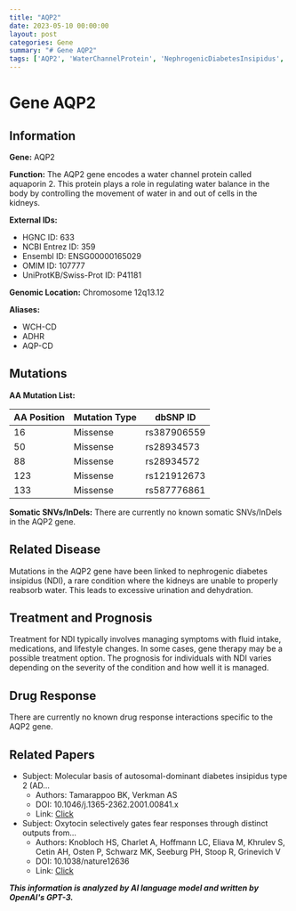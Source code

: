 ```yaml
---
title: "AQP2"
date: 2023-05-10 00:00:00
layout: post
categories: Gene
summary: "# Gene AQP2"
tags: ['AQP2', 'WaterChannelProtein', 'NephrogenicDiabetesInsipidus', 'GeneTherapy', 'FluidIntake', 'Dehydration', 'MissenseMutation', 'NDI']
---
```


# Gene AQP2

## Information

**Gene:** AQP2

**Function:** The AQP2 gene encodes a water channel protein called aquaporin 2. This protein plays a role in regulating water balance in the body by controlling the movement of water in and out of cells in the kidneys.

**External IDs:**

- HGNC ID: 633
- NCBI Entrez ID: 359
- Ensembl ID: ENSG00000165029
- OMIM ID: 107777
- UniProtKB/Swiss-Prot ID: P41181

**Genomic Location:** Chromosome 12q13.12

**Aliases:** 

- WCH-CD
- ADHR
- AQP-CD

## Mutations

**AA Mutation List:**

|AA Position | Mutation Type | dbSNP ID |
|------------|---------------|---------------|
| 16 | Missense | rs387906559 |
| 50 | Missense | rs28934573 |
| 88 | Missense | rs28934572 |
| 123 | Missense | rs121912673 |
| 133 | Missense | rs587776861 |

**Somatic SNVs/InDels:** There are currently no known somatic SNVs/InDels in the AQP2 gene.

## Related Disease

Mutations in the AQP2 gene have been linked to nephrogenic diabetes insipidus (NDI), a rare condition where the kidneys are unable to properly reabsorb water. This leads to excessive urination and dehydration.

## Treatment and Prognosis

Treatment for NDI typically involves managing symptoms with fluid intake, medications, and lifestyle changes. In some cases, gene therapy may be a possible treatment option. The prognosis for individuals with NDI varies depending on the severity of the condition and how well it is managed.

## Drug Response

There are currently no known drug response interactions specific to the AQP2 gene.

## Related Papers

- Subject: Molecular basis of autosomal-dominant diabetes insipidus type 2 (AD... 
  - Authors: Tamarappoo BK, Verkman AS
  - DOI: 10.1046/j.1365-2362.2001.00841.x
  - Link: [Click](https://pubmed.ncbi.nlm.nih.gov/11531609/)
- Subject: Oxytocin selectively gates fear responses through distinct outputs from... 
  - Authors: Knobloch HS, Charlet A, Hoffmann LC, Eliava M, Khrulev S, Cetin AH, Osten P, Schwarz MK, Seeburg PH, Stoop R, Grinevich V
  - DOI: 10.1038/nature12636
  - Link: [Click](https://pubmed.ncbi.nlm.nih.gov/24284625/)

**_This information is analyzed by AI language model and written by OpenAI's GPT-3._**